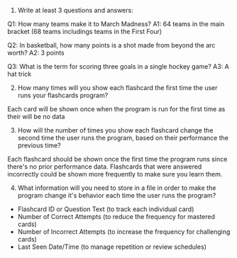 1. Write at least 3 questions and answers:

Q1: How many teams make it to March Madness?
A1: 64 teams in the main bracket (68 teams includings teams in the First Four)

Q2: In basketball, how many points is a shot made from beyond the arc worth?
A2: 3 points

Q3: What is the term for scoring three goals in a single hockey game?
A3: A hat trick

2. How many times will you show each flashcard the first time the user runs your flashcards program?

Each card will be shown once when the program is run for the first time as their will be no data

3. How will the number of times you show each flashcard change the second time the user runs the program, based on their performance the previous time?

Each flashcard should be shown once the first time the program runs since there's no prior performance data. Flashcards that were answered incorrectly could be shown more frequently to make sure you learn them.

4. What information will you need to store in a file in order to make the program change it's behavior each time the user runs the program?

- Flashcard ID or Question Text (to track each individual card)
- Number of Correct Attempts (to reduce the frequency for mastered cards)
- Number of Incorrect Attempts (to increase the frequency for challenging cards)
- Last Seen Date/Time (to manage repetition or review schedules)